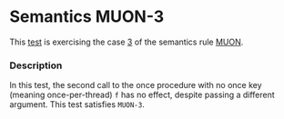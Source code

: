 # Semantics MUON-3

This [test](.) is exercising the case [3](../Readme.md) of the semantics rule [MUON](../../muon/Readme.md).

### Description

In this test, the second call to the once procedure with no once key (meaning once-per-thread) `f` has no effect, despite passing a different argument. This test satisfies `MUON-3`.
